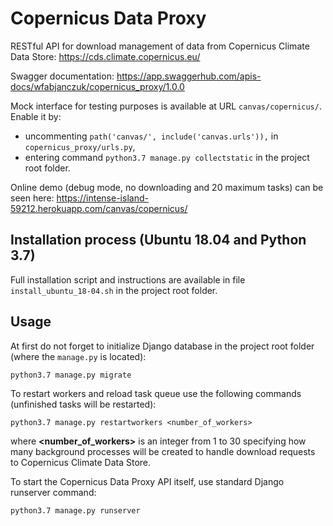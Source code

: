 # Copernicus Data Proxy

RESTful API for download management of data from Copernicus Climate Data Store: https://cds.climate.copernicus.eu/

Swagger documentation: https://app.swaggerhub.com/apis-docs/wfabjanczuk/copernicus_proxy/1.0.0

Mock interface for testing purposes is available at URL `canvas/copernicus/`. Enable it by:
- uncommenting `path('canvas/', include('canvas.urls')),` in `copernicus_proxy/urls.py`,
- entering command `python3.7 manage.py collectstatic` in the project root folder.

Online demo (debug mode, no downloading and 20 maximum tasks) can be seen here: https://intense-island-59212.herokuapp.com/canvas/copernicus/

## Installation process (Ubuntu 18.04 and Python 3.7)

Full installation script and instructions are available in file `install_ubuntu_18-04.sh` in the project root folder.

## Usage

At first do not forget to initialize Django database in the project root folder (where the `manage.py` is located):

```
python3.7 manage.py migrate
```

To restart workers and reload task queue use the following commands (unfinished tasks will be restarted):

```
python3.7 manage.py restartworkers <number_of_workers>
```

where **<number_of_workers>** is an integer from 1 to 30 specifying how many background processes will be created to handle download requests to Copernicus Climate Data Store.

To start the Copernicus Data Proxy API itself, use standard Django runserver command:

```
python3.7 manage.py runserver
```
